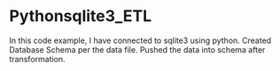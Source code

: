 # Pythonsqlite3_ETL
In this code example, I have connected to sqlite3 using python.
Created Database Schema per the data file.
Pushed the data into schema after transformation.
